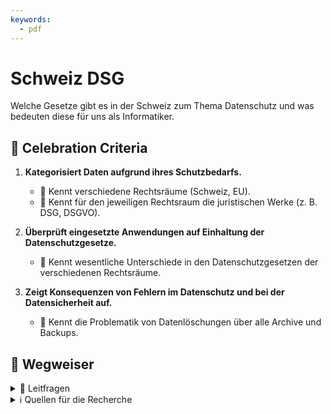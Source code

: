 ```yaml
---
keywords:
  - pdf
---
```


# Schweiz DSG

Welche Gesetze gibt es in der Schweiz zum Thema Datenschutz und was bedeuten
diese für uns als Informatiker.

## 🎉 Celebration Criteria

1. **Kategorisiert Daten aufgrund ihres Schutzbedarfs.**

   - :dart: Kennt verschiedene Rechtsräume (Schweiz, EU).
   - :dart: Kennt für den jeweiligen Rechtsraum die juristischen Werke (z. B.
     DSG, DSGVO).

2. **Überprüft eingesetzte Anwendungen auf Einhaltung der Datenschutzgesetze.**

   - :dart: Kennt wesentliche Unterschiede in den Datenschutzgesetzen der
     verschiedenen Rechtsräume.

3. **Zeigt Konsequenzen von Fehlern im Datenschutz und bei der Datensicherheit
   auf.**

   - :dart: Kennt die Problematik von Datenlöschungen über alle Archive und
     Backups.

## :compass: Wegweiser

<details>
  <summary> 🤔 Leitfragen </summary>

- Wer muss sich an das Gesetz halten?
- Wer ist unter dem Gesetz geschützt?
- Was ist ein Juristisch respektive Natürliche Person?
- Welche Daten sind geschützt?
- Was sind besonders schützenswerte Daten?
- Was muss bei besonders schützenswerten Daten beachte werden?
- Welche Rechte hat eine betroffene Person?
- Wie kann ich als betroffene Person Gebrauch vom Gesetz machen?
- Welche Pflichten hat eine Firma oder öffentliche Institution?
- Was sind die Konsequenzen von Verstössen?
- Was sind die Unterschiede der Gesetze?
- Was bedeute das Gesetz für euch als Mitarbeiter, IT-Mitarbeiter respektive
  Entwickler?
- Was ist privacy by design und privacy by default?
- Was bedeute das Gesetz bei der Evaluation von Anwendungen?
- Was für Problem können bei SAAS (Cloud) Anwendungen entstehen?
- ...

</details>

<details>
  <summary>ℹ️  Quellen für die Recherche</summary>

- [**CH EDÖB:** Datenschutz](https://www.edoeb.admin.ch/edoeb/de/home/datenschutz.html)

- [**CH:** DSG](https://www.fedlex.admin.ch/eli/fga/2020/1998/de)

- [Neues DSG Unterschiede](https://www.rosenthal.ch/downloads/Rosenthal-revidiertesDSG.pdf)

- [**CH:** Art. 13 der Bundesverfassung](https://www.fedlex.admin.ch/eli/cc/1999/404/de#a13)

- [**CH:** Verordnung zum Bundesgesetz über den Datenschutz](https://www.fedlex.admin.ch/eli/cc/1993/1962_1962_1962/de)

- [**CH:** Art. 28-28l Zivilgesetzbuches (ZGB)](https://www.fedlex.admin.ch/eli/cc/24/233_245_233/de#a28)

- [**CH: ** EDÖB: Leitfaden TOM](https://www.edoeb.admin.ch/edoeb/de/home/kurzmeldungen/km2024/23012024_leitfaden_tom.html)

- [**Hostpoint:** Blog](https://www.hostpoint.ch/blog/das-neue-datenschutzgesetz-kommt-2023-was-gilt-es-dabei-zu-beachten/)

</details>
